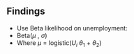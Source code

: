 ## Findings
- Use Beta likelihood on unemployment:
- Beta($\mu$ , $\sigma$)
- Where $\mu$ = logistic($U_i$ $\theta_1$ + $\theta_2$)
